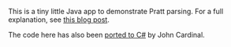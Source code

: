 This is a tiny little Java app to demonstrate Pratt parsing. For a full
explanation, see [this blog post][blog].

[blog]: http://journal.stuffwithstuff.com/2011/03/19/pratt-parsers-expression-parsing-made-easy/

The code here has also been [ported to C#][csharp] by John Cardinal.

[csharp]: https://github.com/jfcardinal/BantamCs
